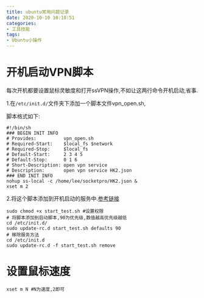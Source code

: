 ```yaml
---
title: ubuntu常用问题记录
date: 2020-10-10 10:18:51
categories:
- 工具技能
tags:
- Ubuntu小操作
---
```


# 开机启动VPN脚本

每次开机都要设置鼠标灵敏度和打开ssVPN操作,不如让这两行命令开机启动,省事.

1.在`/etc/init.d/`文件夹下添加一个脚本文件vpn_open.sh, 

脚本格式如下:

```shell
#!/bin/sh
### BEGIN INIT INFO
# Provides:          vpn_open.sh
# Required-Start:    $local_fs $network
# Required-Stop:     $local_fs
# Default-Start:     2 3 4 5
# Default-Stop:      0 1 6
# Short-Description: open vpn service
# Description:       open vpn service HK2.json
### END INIT INFO
nohup ss-local -c /home/lee/socketpro/HK2.json &
xset m 2
```

2.将这个脚本添加到开机启动的服务中.[参考链接](https://blog.csdn.net/MakerCloud/article/details/81257953?utm_medium=distribute.pc_relevant.none-task-blog-BlogCommendFromMachineLearnPai2-1.channel_param&depth_1-utm_source=distribute.pc_relevant.none-task-blog-BlogCommendFromMachineLearnPai2-1.channel_param)

```shell
sudo chmod +x start_test.sh #设置权限
# 将脚本添加到启动脚本,90为优先级,数值越高优先级越低
cd /etc/init.d/
sudo update-rc.d start_test.sh defaults 90
# 移除服务方法
cd /etc/init.d
sudo update-rc.d -f start_test.sh remove
```

# 设置鼠标速度

```shell
xset m N #N为速度,2即可
```

